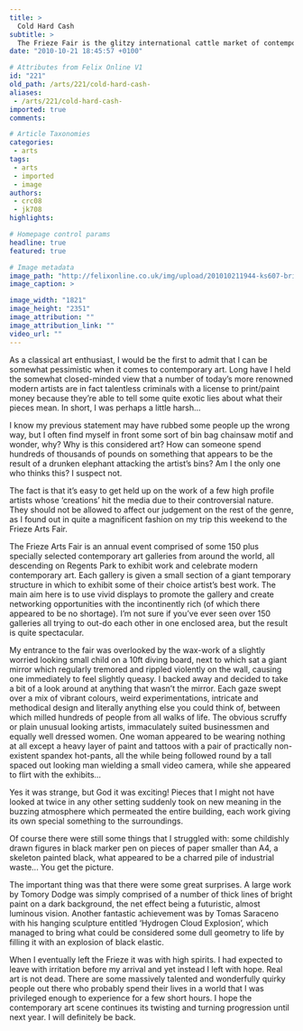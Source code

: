 ```yaml
---
title: >
  Cold Hard Cash
subtitle: >
  The Frieze Fair is the glitzy international cattle market of contemporary art, but what if you’re not spending?
date: "2010-10-21 18:45:57 +0100"

# Attributes from Felix Online V1
id: "221"
old_path: /arts/221/cold-hard-cash-
aliases:
 - /arts/221/cold-hard-cash-
imported: true
comments:

# Article Taxonomies
categories:
 - arts
tags:
 - arts
 - imported
 - image
authors:
 - crc08
 - jk708
highlights:

# Homepage control params
headline: true
featured: true

# Image metadata
image_path: "http://felixonline.co.uk/img/upload/201010211944-ks607-brightli.jpg"
image_caption: >

image_width: "1821"
image_height: "2351"
image_attribution: ""
image_attribution_link: ""
video_url: ""
---
```


As a classical art enthusiast, I would be the first to admit that I can be somewhat pessimistic when it comes to contemporary art. Long have I held the somewhat closed-minded view that a number of today’s more renowned modern artists are in fact talentless criminals with a license to print/paint money because they’re able to tell some quite exotic lies about what their pieces mean. In short, I was perhaps a little harsh...

I know my previous statement may have rubbed some people up the wrong way, but I often find myself in front some sort of bin bag chainsaw motif and wonder, why? Why is this considered art? How can someone spend hundreds of thousands of pounds on something that appears to be the result of a drunken elephant attacking the artist’s bins? Am I the only one who thinks this? I suspect not.

The fact is that it’s easy to get held up on the work of a few high profile artists whose ‘creations’ hit the media due to their controversial nature. They should not be allowed to affect our judgement on the rest of the genre, as I found out in quite a magnificent fashion on my trip this weekend to the Frieze Arts Fair.

The Frieze Arts Fair is an annual event comprised of some 150 plus specially selected contemporary art galleries from around the world, all descending on Regents Park to exhibit work and celebrate modern contemporary art. Each gallery is given a small section of a giant temporary structure in which to exhibit some of their choice artist’s best work. The main aim here is to use vivid displays to promote the gallery and create networking opportunities with the incontinently rich (of which there appeared to be no shortage). I’m not sure if you’ve ever seen over 150 galleries all trying to out-do each other in one enclosed area, but the result is quite spectacular.

My entrance to the fair was overlooked by the wax-work of a slightly worried looking small child on a 10ft diving board, next to which sat a giant mirror which regularly tremored and rippled violently on the wall, causing one immediately to feel slightly queasy. I backed away and decided to take a bit of a look around at anything that wasn’t the mirror. Each gaze swept over a mix of vibrant colours, weird experimentations, intricate and methodical design and literally anything else you could think of, between which milled hundreds of people from all walks of life. The obvious scruffy or plain unusual looking artists, immaculately suited businessmen and equally well dressed women. One woman appeared to be wearing nothing at all except a heavy layer of paint and tattoos with a pair of practically non-existent spandex hot-pants, all the while being followed round by a tall spaced out looking man wielding a small video camera, while she appeared to flirt with the exhibits...

Yes it was strange, but God it was exciting! Pieces that I might not have looked at twice in any other setting suddenly took on new meaning in the buzzing atmosphere which permeated the entire building, each work giving its own special something to the surroundings.

Of course there were still some things that I struggled with: some childishly drawn figures in black marker pen on pieces of paper smaller than A4, a skeleton painted black, what appeared to be a charred pile of industrial waste... You get the picture.

The important thing was that there were some great surprises. A large work by Tomory Dodge was simply comprised of a number of thick lines of bright paint on a dark background, the net effect being a futuristic, almost luminous vision. Another fantastic achievement was by Tomas Saraceno with his hanging sculpture entitled ‘Hydrogen Cloud Explosion’, which managed to bring what could be considered some dull geometry to life by filling it with an explosion of black elastic.

When I eventually left the Frieze it was with high spirits. I had expected to leave with irritation before my arrival and yet instead I left with hope. Real art is not dead. There are some massively talented and wonderfully quirky people out there who probably spend their lives in a world that I was privileged enough to experience for a few short hours. I hope the contemporary art scene continues its twisting and turning progression until next year. I will definitely be back.
